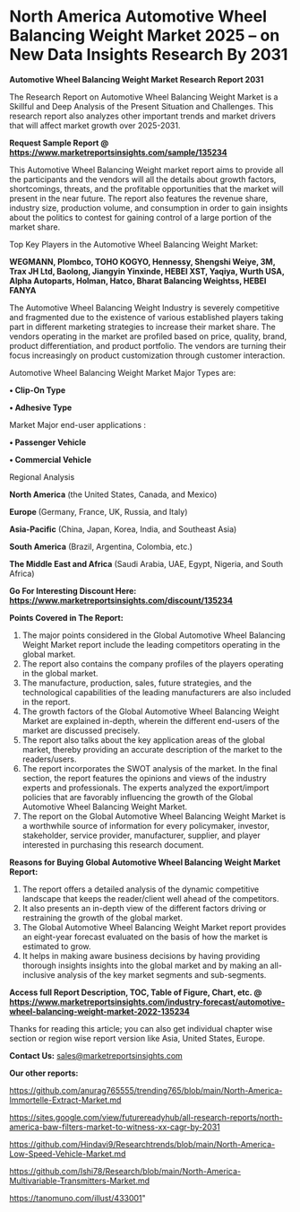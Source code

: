 # North America Automotive Wheel Balancing Weight Market 2025 – on New Data Insights Research By 2031

<strong>Automotive Wheel Balancing Weight Market Research Report 2031</strong>

The Research Report on Automotive Wheel Balancing Weight Market is a Skillful and Deep Analysis of the Present Situation and Challenges. This research report also analyzes other important trends and market drivers that will affect market growth over 2025-2031.

<strong>Request Sample Report @ <a href=https://www.marketreportsinsights.com/sample/135234>https://www.marketreportsinsights.com/sample/135234</a></strong>

This Automotive Wheel Balancing Weight market report aims to provide all the participants and the vendors will all the details about growth factors, shortcomings, threats, and the profitable opportunities that the market will present in the near future. The report also features the revenue share, industry size, production volume, and consumption in order to gain insights about the politics to contest for gaining control of a large portion of the market share.

Top Key Players in the Automotive Wheel Balancing Weight Market:

<strong>WEGMANN, Plombco, TOHO KOGYO, Hennessy, Shengshi Weiye, 3M, Trax JH Ltd, Baolong, Jiangyin Yinxinde, HEBEI XST, Yaqiya, Wurth USA, Alpha Autoparts, Holman, Hatco, Bharat Balancing Weightss, HEBEI FANYA</strong>

The Automotive Wheel Balancing Weight Industry is severely competitive and fragmented due to the existence of various established players taking part in different marketing strategies to increase their market share. The vendors operating in the market are profiled based on price, quality, brand, product differentiation, and product portfolio. The vendors are turning their focus increasingly on product customization through customer interaction.

Automotive Wheel Balancing Weight Market Major Types are:

<strong>• Clip-On Type

• Adhesive Type</strong>

Market Major end-user applications :

<strong>• Passenger Vehicle

• Commercial Vehicle</strong>

Regional Analysis

</u><strong><b>North America</b></strong> (the United States, Canada, and Mexico)

<strong><b>Europe </b></strong>(Germany, France, UK, Russia, and Italy)

<strong><b>Asia-Pacific</b></strong> (China, Japan, Korea, India, and Southeast Asia)

<strong><b>South America</b></strong> (Brazil, Argentina, Colombia, etc.)

<strong><b>The Middle East and Africa</b></strong> (Saudi Arabia, UAE, Egypt, Nigeria, and South Africa)

<strong>Go For Interesting Discount Here: <a href=https://www.marketreportsinsights.com/discount/135234>https://www.marketreportsinsights.com/discount/135234</a></strong>

<strong>Points Covered in The Report:</strong>
<ol>
  <li>The major points considered in the Global Automotive Wheel Balancing Weight Market report include the leading competitors operating in the global market.</li>
  <li>The report also contains the company profiles of the players operating in the global market.</li>
  <li>The manufacture, production, sales, future strategies, and the technological capabilities of the leading manufacturers are also included in the report.</li>
  <li>The growth factors of the Global Automotive Wheel Balancing Weight Market are explained in-depth, wherein the different end-users of the market are discussed precisely.</li>
  <li>The report also talks about the key application areas of the global market, thereby providing an accurate description of the market to the readers/users.</li>
  <li>The report incorporates the SWOT analysis of the market. In the final section, the report features the opinions and views of the industry experts and professionals. The experts analyzed the export/import policies that are favorably influencing the growth of the Global Automotive Wheel Balancing Weight Market.</li>
  <li>The report on the Global Automotive Wheel Balancing Weight Market is a worthwhile source of information for every policymaker, investor, stakeholder, service provider, manufacturer, supplier, and player interested in purchasing this research document.</li>
</ol>
<strong>Reasons for Buying Global Automotive Wheel Balancing Weight Market Report:</strong>

<ol>
  <li>The report offers a detailed analysis of the dynamic competitive landscape that keeps the reader/client well ahead of the competitors.</li>
  <li>It also presents an in-depth view of the different factors driving or restraining the growth of the global market.</li>
  <li>The Global Automotive Wheel Balancing Weight Market report provides an eight-year forecast evaluated on the basis of how the market is estimated to grow.</li>
  <li>It helps in making aware business decisions by having providing thorough insights insights into the global market and by making an all-inclusive analysis of the key market segments and sub-segments.</li>
</ol>
<strong>Access full Report Description, TOC, Table of Figure, Chart, etc. @ <a href=https://www.marketreportsinsights.com/industry-forecast/automotive-wheel-balancing-weight-market-2022-135234>https://www.marketreportsinsights.com/industry-forecast/automotive-wheel-balancing-weight-market-2022-135234</a></strong>


Thanks for reading this article; you can also get individual chapter wise section or region wise report version like Asia, United States, Europe.

<strong>Contact Us:</strong>
sales@marketreportsinsights.com

<strong>Our other reports:</strong>

<a href=https://github.com/anurag765555/trending765/blob/main/North-America-Immortelle-Extract-Market.md>https://github.com/anurag765555/trending765/blob/main/North-America-Immortelle-Extract-Market.md</a>

<a href=https://sites.google.com/view/futurereadyhub/all-research-reports/north-america-baw-filters-market-to-witness-xx-cagr-by-2031>https://sites.google.com/view/futurereadyhub/all-research-reports/north-america-baw-filters-market-to-witness-xx-cagr-by-2031</a>

<a href=https://github.com/Hindavi9/Researchtrends/blob/main/North-America-Low-Speed-Vehicle-Market.md>https://github.com/Hindavi9/Researchtrends/blob/main/North-America-Low-Speed-Vehicle-Market.md</a>

<a href=https://github.com/Ishi78/Research/blob/main/North-America-Multivariable-Transmitters-Market.md>https://github.com/Ishi78/Research/blob/main/North-America-Multivariable-Transmitters-Market.md</a>

<a href=https://tanomuno.com/illust/433001>https://tanomuno.com/illust/433001</a>"
